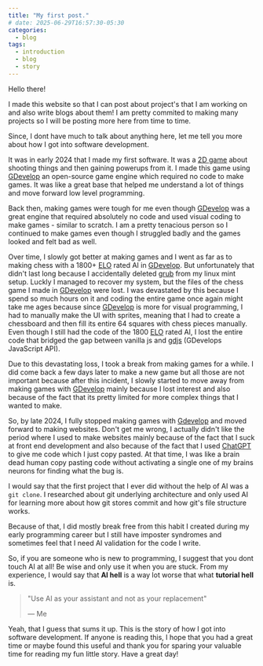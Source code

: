 ```yaml
---
title: "My first post."
# date: 2025-06-29T16:57:30-05:30
categories:
  - blog
tags:
  - introduction
  - blog
  - story
---
```


Hello there!

I made this website so that I can post about project's that I am working on and also write blogs about them! I am pretty commited to making many projects so I will be posting more here from time to time.

Since, I dont have much to talk about anything here, let me tell you more about how I got into software development.

It was in early 2024 that I made my first software. It was a [2D game](https://en.wikipedia.org/wiki/2D_computer_graphics) about shooting things and then gaining powerups from it. I made this game using [GDevelop](https://gdevelop.io/) an open-source game engine which required no code to make games. It was like a great base that helped me understand a lot of things and move forward low level programming.

Back then, making games were tough for me even though [GDevelop](https://gdevelop.io/) was a great engine that required absolutely no code and used visual coding to make games - similar to scratch. I am a pretty tenacious person so I continued to make games even though I struggled badly and the games looked and felt bad as well.

Over time, I slowly got better at making games and I went as far as to making chess with a 1800+ [ELO](https://en.wikipedia.org/wiki/Elo_rating_system) rated AI in [GDevelop](https://gdevelop.io/). But unfortunately that didn't last long because I accidentally deleted [grub](https://en.wikipedia.org/wiki/GNU_GRUB) from my linux mint setup. Luckly I managed to recover my system, but the files of the chess game I made in [GDevelop](https://gdevelop.io/) were lost. I was devastated by this because I spend so much hours on it and coding the entire game once again might take me ages because since [GDevelop](https://gdevelop.io/) is more for visual programming, I had to manually make the UI with sprites, meaning that I had to create a chessboard and then fill its entire 64 squares with chess pieces manually. Even though I still had the code of the 1800 [ELO](https://en.wikipedia.org/wiki/Elo_rating_system) rated AI, I lost the entire code that bridged the gap between vanilla js and [gdjs](https://docs.gdevelop.io/GDJS%20Runtime%20Documentation/modules/gdjs.html) (GDevelops JavaScript API).

Due to this devastating loss, I took a break from making games for a while. I did come back a few days later to make a new game but all those are not important because after this incident, I slowly started to move away from making games with [GDevelop](https://gdevelop.io/) mainly because I lost interest and also because of the fact that its pretty limited for more complex things that I wanted to make.

So, by late 2024, I fully stopped making games with [Gdevelop](https://gdevelop.io/) and moved forward to making websites.
Don't get me wrong, I actually didn't like the period where I used to make websites mainly because of the fact that I suck at front end development and also because of the fact that I used [ChatGPT](https://en.wikipedia.org/wiki/ChatGPT) to give me code which I just copy pasted. At that time, I was like a brain dead human copy pasting code without activating a single one of my brains neurons for finding what the bug is.

I would say that the first project that I ever did without the help of AI was a `git clone`. I researched about git underlying architecture and only used AI for learning more about how git stores commit and how git's file structure works.

Because of that, I did mostly break free from this habit I created during my early programming career but I still have imposter syndromes and sometimes feel that I need AI validation for the code I write.

So, if you are someone who is new to programming, I suggest that you dont touch AI at all! Be wise and only use it when you are stuck. From my experience, I would say that **AI hell** is a way lot worse that what **tutorial hell** is.

> "Use AI as your assistant and not as your replacement"
>
> — Me

Yeah, that I guess that sums it up. This is the story of how I got into software development. If anyone is reading this, I hope that you had a great time or maybe found this useful and thank you for sparing your valuable time for reading my fun little story. Have a great day!
